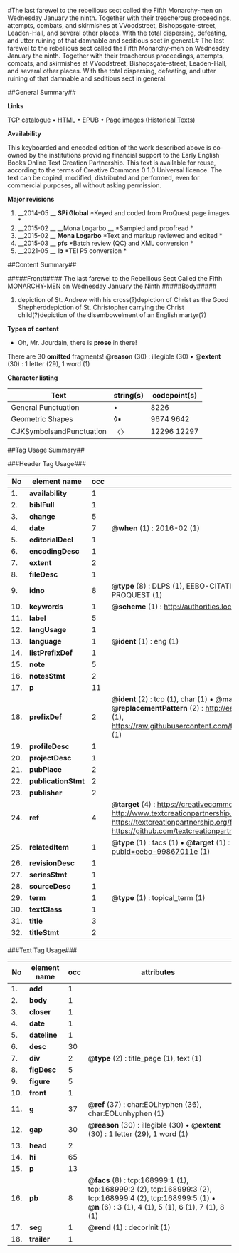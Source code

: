 #The last farewel to the rebellious sect called the Fifth Monarchy-men on Wednesday January the ninth. Together with their treacherous proceedings, attempts, combats, and skirmishes at VVoodstreet, Bishopsgate-street, Leaden-Hall, and several other places. With the total dispersing, defeating, and utter ruining of that damnable and seditious sect in general.#
The last farewel to the rebellious sect called the Fifth Monarchy-men on Wednesday January the ninth. Together with their treacherous proceedings, attempts, combats, and skirmishes at VVoodstreet, Bishopsgate-street, Leaden-Hall, and several other places. With the total dispersing, defeating, and utter ruining of that damnable and seditious sect in general.

##General Summary##

**Links**

[TCP catalogue](http://www.ota.ox.ac.uk/tcp/)  • 
[HTML](http://tei.it.ox.ac.uk/tcp/Texts-HTML/free/A88/A88724.html)  • 
[EPUB](http://tei.it.ox.ac.uk/tcp/Texts-EPUB/free/A88/A88724.epub) • 
[Page images (Historical Texts)](https://historicaltexts.jisc.ac.uk/eebo-99867011e)

**Availability**

This keyboarded and encoded edition of the work described above is co-owned by the
    institutions providing financial support to the Early English Books Online Text Creation
    Partnership. This text is available for reuse, according to the terms of  Creative Commons 0 1.0 Universal
    licence. The text can be copied, modified, distributed and performed, even for commercial
    purposes, all without asking permission.

**Major revisions**

1. __2014-05 __ __SPi Global__ *Keyed and coded from ProQuest page images *
1. __2015-02 __ __Mona Logarbo __ *Sampled and proofread *
1. __2015-02 __ __Mona Logarbo__ *Text and markup reviewed and edited *
1. __2015-03 __ __pfs__ *Batch review (QC) and XML conversion *
1. __2021-05 __ __lb__ *TEI P5 conversion *

##Content Summary##

#####Front#####
The last farewel to the Rebellious Sect Called the Fifth MONARCHY-MEN on Wednesday January the Ninth
#####Body#####

1. depiction of St. Andrew with his cross(?)depiction of Christ as the Good Shepherddepiction of St. Christopher carrying the Christ child(?)depiction of the disembowelment of an English martyr(?)

**Types of content**

  * Oh, Mr. Jourdain, there is **prose** in there!

There are 30 **omitted** fragments! 
 @__reason__ (30) : illegible (30)  •  @__extent__ (30) : 1 letter (29), 1 word (1)

**Character listing**


|Text|string(s)|codepoint(s)|
|---|---|---|
|General Punctuation|•|8226|
|Geometric Shapes|◊▪|9674 9642|
|CJKSymbolsandPunctuation|〈〉|12296 12297|

##Tag Usage Summary##

###Header Tag Usage###

|No|element name|occ|attributes|
|---|---|---|---|
|1.|__availability__|1||
|2.|__biblFull__|1||
|3.|__change__|5||
|4.|__date__|7| @__when__ (1) : 2016-02 (1)|
|5.|__editorialDecl__|1||
|6.|__encodingDesc__|1||
|7.|__extent__|2||
|8.|__fileDesc__|1||
|9.|__idno__|8| @__type__ (8) : DLPS (1), EEBO-CITATION (1), VID (1), EEBO-PROQUEST (1), STC (3), PROQUEST (1)|
|10.|__keywords__|1| @__scheme__ (1) : http://authorities.loc.gov/ (1)|
|11.|__label__|5||
|12.|__langUsage__|1||
|13.|__language__|1| @__ident__ (1) : eng (1)|
|14.|__listPrefixDef__|1||
|15.|__note__|5||
|16.|__notesStmt__|2||
|17.|__p__|11||
|18.|__prefixDef__|2| @__ident__ (2) : tcp (1), char (1)  •  @__matchPattern__ (2) : ([0-9\-]+):([0-9IVX]+) (1), (.+) (1)  •  @__replacementPattern__ (2) : http://eebo.chadwyck.com/downloadtiff?vid=$1&page=$2 (1), https://raw.githubusercontent.com/textcreationpartnership/Texts/master/tcpchars.xml#$1 (1)|
|19.|__profileDesc__|1||
|20.|__projectDesc__|1||
|21.|__pubPlace__|2||
|22.|__publicationStmt__|2||
|23.|__publisher__|2||
|24.|__ref__|4| @__target__ (4) : https://creativecommons.org/publicdomain/zero/1.0/ (1), http://www.textcreationpartnership.org/docs/. (1), https://textcreationpartnership.org/faq/#faq05 (1), https://github.com/textcreationpartnership (1)|
|25.|__relatedItem__|1| @__type__ (1) : facs (1)  •  @__target__ (1) : https://data.historicaltexts.jisc.ac.uk/view?pubId=eebo-99867011e (1)|
|26.|__revisionDesc__|1||
|27.|__seriesStmt__|1||
|28.|__sourceDesc__|1||
|29.|__term__|1| @__type__ (1) : topical_term (1)|
|30.|__textClass__|1||
|31.|__title__|3||
|32.|__titleStmt__|2||


###Text Tag Usage###

|No|element name|occ|attributes|
|---|---|---|---|
|1.|__add__|1||
|2.|__body__|1||
|3.|__closer__|1||
|4.|__date__|1||
|5.|__dateline__|1||
|6.|__desc__|30||
|7.|__div__|2| @__type__ (2) : title_page (1), text (1)|
|8.|__figDesc__|5||
|9.|__figure__|5||
|10.|__front__|1||
|11.|__g__|37| @__ref__ (37) : char:EOLhyphen (36), char:EOLunhyphen (1)|
|12.|__gap__|30| @__reason__ (30) : illegible (30)  •  @__extent__ (30) : 1 letter (29), 1 word (1)|
|13.|__head__|2||
|14.|__hi__|65||
|15.|__p__|13||
|16.|__pb__|8| @__facs__ (8) : tcp:168999:1 (1), tcp:168999:2 (2), tcp:168999:3 (2), tcp:168999:4 (2), tcp:168999:5 (1)  •  @__n__ (6) : 3 (1), 4 (1), 5 (1), 6 (1), 7 (1), 8 (1)|
|17.|__seg__|1| @__rend__ (1) : decorInit (1)|
|18.|__trailer__|1||
